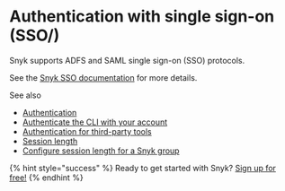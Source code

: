 # Authentication with single sign-on \(SSO\/)

Snyk supports ADFS and SAML single sign-on \(SSO\) protocols.

See the [Snyk SSO documentation](user-and-group-management/setting-up-sso-for-authentication/) for more details.

See also

* [Authentication](https://support.snyk.io/hc/articles/360004008218#UUID-dc492e8e-afe3-4db1-4ce1-bf9897345540/)
* [Authenticate the CLI with your account](https://support.snyk.io/hc/articles/360004008258#UUID-4f46843c-174d-f448-cadf-893cfd7dd858/)
* [Authentication for third-party tools](https://support.snyk.io/hc/articles/360004037537#UUID-0946ea4d-0119-1370-efa5-125cfbc11bda/)
* [Session length](https://support.snyk.io/hc/articles/360004008358#UUID-9b188358-274d-696d-528a-0224ad9355fd/)
* [Configure session length for a Snyk group](https://support.snyk.io/hc/articles/360004008358#UUID-691ff365-30db-6c79-49f2-3280b51d6cb0/)

{% hint style="success" %}
Ready to get started with Snyk? [Sign up for free!](https://snyk.io/login?cta=sign-up&loc=footer&page=support_docs_page)
{% endhint %}

